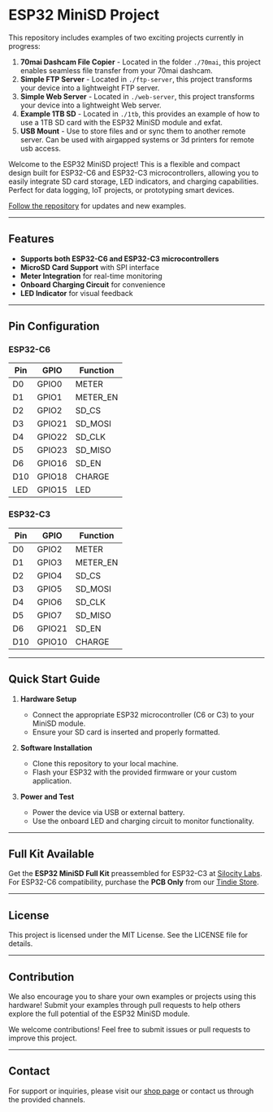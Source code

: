# ESP32 MiniSD Project

This repository includes examples of two exciting projects currently in progress:

1. **70mai Dashcam File Copier** - Located in the folder `./70mai`, this project enables seamless file transfer from your 70mai dashcam.
2. **Simple FTP Server** - Located in `./ftp-server`, this project transforms your device into a lightweight FTP server.
3. **Simple Web Server** - Located in `./web-server`, this project transforms your device into a lightweight Web server.
4. **Example 1TB SD** - Located in `./1tb`, this provides an example of how to use a 1TB SD card with the ESP32 MiniSD module and exfat.
4. **USB Mount** - Use to store files and or sync them to another remote server. Can be used with airgapped systems or 3d printers for remote usb access.

Welcome to the ESP32 MiniSD project! This is a flexible and compact design built for ESP32-C6 and ESP32-C3 microcontrollers, allowing you to easily integrate SD card storage, LED indicators, and charging capabilities. Perfect for data logging, IoT projects, or prototyping smart devices.

[Follow the repository](https://github.com/SiloCityLabs/esp32-minisd/subscription) for updates and new examples.

---

## Features

- **Supports both ESP32-C6 and ESP32-C3 microcontrollers**
- **MicroSD Card Support** with SPI interface
- **Meter Integration** for real-time monitoring
- **Onboard Charging Circuit** for convenience
- **LED Indicator** for visual feedback

---

## Pin Configuration

### ESP32-C6

| Pin | GPIO   | Function  |
| --- | ------ | --------- |
| D0  | GPIO0  | METER     |
| D1  | GPIO1  | METER\_EN |
| D2  | GPIO2  | SD\_CS    |
| D3  | GPIO21 | SD\_MOSI  |
| D4  | GPIO22 | SD\_CLK   |
| D5  | GPIO23 | SD\_MISO  |
| D6  | GPIO16 | SD\_EN    |
| D10 | GPIO18 | CHARGE    |
| LED | GPIO15 | LED       |

### ESP32-C3

| Pin | GPIO   | Function  |
| --- | ------ | --------- |
| D0  | GPIO2  | METER     |
| D1  | GPIO3  | METER\_EN |
| D2  | GPIO4  | SD\_CS    |
| D3  | GPIO5  | SD\_MOSI  |
| D4  | GPIO6  | SD\_CLK   |
| D5  | GPIO7  | SD\_MISO  |
| D6  | GPIO21 | SD\_EN    |
| D10 | GPIO10 | CHARGE    |

---

## Quick Start Guide

1. **Hardware Setup**

   - Connect the appropriate ESP32 microcontroller (C6 or C3) to your MiniSD module.
   - Ensure your SD card is inserted and properly formatted.

2. **Software Installation**

   - Clone this repository to your local machine.
   - Flash your ESP32 with the provided firmware or your custom application.

3. **Power and Test**

   - Power the device via USB or external battery.
   - Use the onboard LED and charging circuit to monitor functionality.

---

## Full Kit Available

Get the **ESP32 MiniSD Full Kit** preassembled for ESP32-C3 at [Silocity Labs](https://shop.silocitylabs.com/products/esp32minisd). For ESP32-C6 compatibility, purchase the **PCB Only** from our [Tindie Store](https://www.tindie.com/products/plantcare/esp32minisd/).

---

## License

This project is licensed under the MIT License. See the LICENSE file for details.

---

## Contribution

We also encourage you to share your own examples or projects using this hardware! Submit your examples through pull requests to help others explore the full potential of the ESP32 MiniSD module.

We welcome contributions! Feel free to submit issues or pull requests to improve this project.

---

## Contact

For support or inquiries, please visit our [shop page](https://shop.silocitylabs.com/products/esp32minisd) or contact us through the provided channels.

